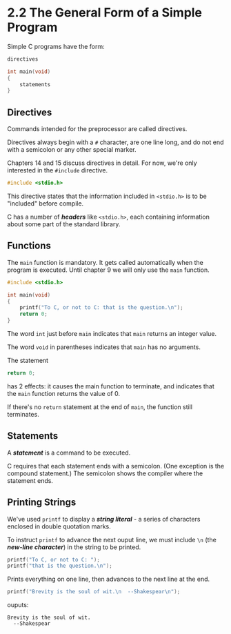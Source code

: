 # 2.2 The General Form of a Simple Program

Simple C programs have the form:

```c
directives

int main(void)
{
    statements
}
```

## Directives

Commands intended for the preprocessor are called directives.

Directives always begin with a `#` character, are one line long, and do not end with a semicolon or any other special marker.

Chapters 14 and 15 discuss directives in detail. For now, we're only interested in the `#include` directive.

```c
#include <stdio.h>
```

This directive states that the information included in `<stdio.h>`  is to be "included" before compile.

C has a number of ***headers*** like `<stdio.h>`, each containing information about some part of the standard library.

## Functions

The `main` function is mandatory. It gets called automatically when the program is executed. Until chapter 9 we will only use the `main` function.

```c
#include <stdio.h>

int main(void)
{
    printf("To C, or not to C: that is the question.\n");
    return 0;
}
```

The word `int` just before `main` indicates that `main` returns an integer value.

The word `void` in parentheses indicates that `main` has no arguments.

The statement

```c
return 0;
```

has 2 effects: it causes the main function to terminate, and indicates that the `main` function returns the value of 0.

If there's no `return` statement at the end of `main`, the function still terminates.

## Statements

A ***statement*** is a command to be executed.

C requires that each statement ends with a semicolon. (One exception is the compound statement.) The semicolon shows the compiler where the statement ends.

## Printing Strings

We've used `printf` to display a ***string literal*** - a series of characters enclosed in double quotation marks.

To instruct `printf` to advance the next ouput line, we must include `\n` (the ***new-line character***) in the string to be printed.

```c
printf("To C, or not to C: ");
printf("that is the question.\n");
```

Prints everything on one line, then advances to the next line at the end.

```c
printf("Brevity is the soul of wit.\n  --Shakespear\n");
```

ouputs:

```
Brevity is the soul of wit.
  --Shakespear
```
